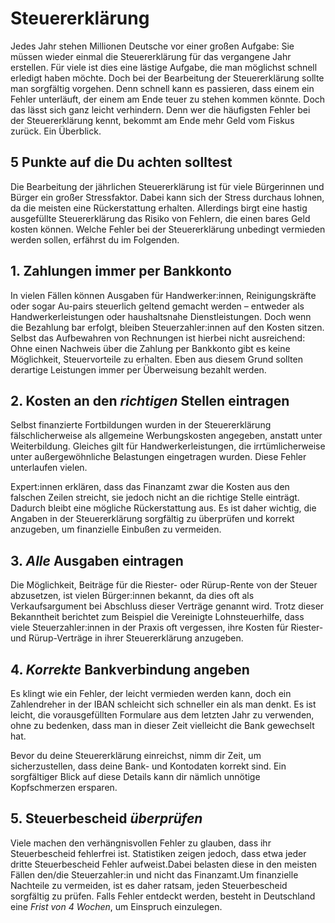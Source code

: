 # Steuererklärung
Jedes Jahr stehen Millionen Deutsche vor einer großen Aufgabe: Sie müssen wieder einmal die Steuererklärung für das vergangene Jahr erstellen. Für viele ist dies eine lästige Aufgabe, die man möglichst schnell erledigt haben möchte. Doch bei der Bearbeitung der Steuererklärung sollte man sorgfältig vorgehen. Denn schnell kann es passieren, dass einem ein Fehler unterläuft, der einem am Ende teuer zu stehen kommen könnte. Doch das lässt sich ganz leicht verhindern. Denn wer die häufigsten Fehler bei der Steuererklärung kennt, bekommt am Ende mehr Geld vom Fiskus zurück. Ein Überblick.

## 5 Punkte auf die Du achten solltest
Die Bearbeitung der jährlichen Steuererklärung ist für viele Bürgerinnen und Bürger ein großer Stressfaktor. Dabei kann sich der Stress durchaus lohnen, da die meisten eine Rückerstattung erhalten. Allerdings birgt eine hastig ausgefüllte Steuererklärung das Risiko von Fehlern, die einen bares Geld kosten können. Welche Fehler bei der Steuererklärung unbedingt vermieden werden sollen, erfährst du im Folgenden.

## 1. Zahlungen immer per Bankkonto
In vielen Fällen können Ausgaben für Handwerker:innen, Reinigungskräfte oder sogar Au-pairs steuerlich geltend gemacht werden – entweder als Handwerkerleistungen oder haushaltsnahe Dienstleistungen. Doch wenn die Bezahlung bar erfolgt, bleiben Steuerzahler:innen auf den Kosten sitzen. Selbst das Aufbewahren von Rechnungen ist hierbei nicht ausreichend: Ohne einen Nachweis über die Zahlung per Bankkonto gibt es keine Möglichkeit, Steuervorteile zu erhalten. Eben aus diesem Grund sollten derartige Leistungen immer per Überweisung bezahlt werden.

## 2. Kosten an den _richtigen_ Stellen eintragen
Selbst finanzierte Fortbildungen wurden in der Steuererklärung fälschlicherweise als allgemeine Werbungskosten angegeben, anstatt unter Weiterbildung. Gleiches gilt für Handwerkerleistungen, die irrtümlicherweise unter außergewöhnliche Belastungen eingetragen wurden. Diese Fehler unterlaufen vielen.

Expert:innen erklären, dass das Finanzamt zwar die Kosten aus den falschen Zeilen streicht, sie jedoch nicht an die richtige Stelle einträgt. Dadurch bleibt eine mögliche Rückerstattung aus. Es ist daher wichtig, die Angaben in der Steuererklärung sorgfältig zu überprüfen und korrekt anzugeben, um finanzielle Einbußen zu vermeiden.

## 3. _Alle_ Ausgaben eintragen
Die Möglichkeit, Beiträge für die Riester- oder Rürup-Rente von der Steuer abzusetzen, ist vielen Bürger:innen bekannt, da dies oft als Verkaufsargument bei Abschluss dieser Verträge genannt wird. Trotz dieser Bekanntheit berichtet zum Beispiel die Vereinigte Lohnsteuerhilfe, dass viele Steuerzahler:innen in der Praxis oft vergessen, ihre Kosten für Riester- und Rürup-Verträge in ihrer Steuererklärung anzugeben.

## 4. _Korrekte_ Bankverbindung angeben
Es klingt wie ein Fehler, der leicht vermieden werden kann, doch ein Zahlendreher in der IBAN schleicht sich schneller ein als man denkt. Es ist leicht, die vorausgefüllten Formulare aus dem letzten Jahr zu verwenden, ohne zu bedenken, dass man in dieser Zeit vielleicht die Bank gewechselt hat.

Bevor du deine Steuererklärung einreichst, nimm dir Zeit, um sicherzustellen, dass deine Bank- und Kontodaten korrekt sind. Ein sorgfältiger Blick auf diese Details kann dir nämlich unnötige Kopfschmerzen ersparen.

## 5. Steuerbescheid _überprüfen_
Viele machen den verhängnisvollen Fehler zu glauben, dass ihr Steuerbescheid fehlerfrei ist. Statistiken zeigen jedoch, dass etwa jeder dritte Steuerbescheid Fehler aufweist.Dabei belasten diese in den meisten Fällen den/die Steuerzahler:in und nicht das Finanzamt.Um finanzielle Nachteile zu vermeiden, ist es daher ratsam, jeden Steuerbescheid sorgfältig zu prüfen. Falls Fehler entdeckt werden, besteht in Deutschland eine _Frist von 4 Wochen_, um Einspruch einzulegen.

